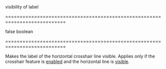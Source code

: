 <!--**
/*-------------------------------------------
    Auto-generated file. Do not modify.
-------------------------------------------

**-->
<!--d-->visibility of label<!--/d-->
===========================================================================
<!--default-->false<!--/default-->
<!--type-->boolean<!--/type-->
===========================================================================

<!--shortDescription-->
Makes the label of the horizontal crosshair line visible. Applies only if the crosshair feature is [enabled](/Documentation/ApiReference/Data_Visualization_Widgets/dxChart/Configuration/crosshair/#enabled) and the horizontal line is [visible](/Documentation/ApiReference/Data_Visualization_Widgets/dxChart/Configuration/crosshair/horizontalLine/#visible).
<!--/shortDescription-->

<!--fullDescription-->

<!--/fullDescription-->
